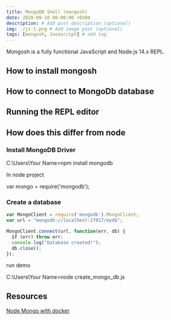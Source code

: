 ```yaml
---
title: MongoDB Shell (mongosh)
date: 2020-09-10 00:00:00 +0300
description: # Add post description (optional)
img: ./js-1.png # Add image post (optional)
tags: [mongosh, Javascript] # add tag
---
```


Mongosh is a fully functional JavaScript and Node.js 14.x REPL.

## How to install mongosh

## How to connect to MongoDb database

## Running the REPL editor

## How does this differ from node

### Install MongoDB Driver

C:\Users\Your Name>npm install mongodb

In node project

var mongo = require('mongodb');

### Create a database

```js
var MongoClient = require('mongodb').MongoClient;
var url = "mongodb://localhost:27017/mydb";

MongoClient.connect(url, function(err, db) {
  if (err) throw err;
  console.log("Database created!");
  db.close();
});
```

run demo

C:\\Users\\Your Name>node create_mongo_db.js

## Resources

[Node Mongo with docker](https://medium.com/zenofai/how-to-build-a-node-js-and-mongodb-application-with-docker-containers-15e535baabf5)
